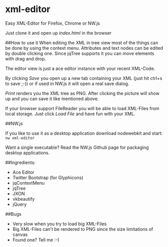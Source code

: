 # xml-editor
Easy XML-Editor for Firefox, Chrome or NW.js

Just clone it and open up _index.html_ in the browser

##How to use it
When editing the XML in tree view most of the things can be done by using the context menu. Attributes and text nodes can be edited by double clicking one. Since jqTree supports it you can move elements with drag and drop.

The editor view is just a ace editor instance with your recent XML-Code.

By clicking _Save_ you open up a new tab containing your XML (just hit ctrl+s to save ;-)) or if used in NW.js it will open a real save dialog.

_Print_ renders you the XML tree as PNG. After clicking the picture will show up and you can save it like mentioned above.

If your browser support FileReader you will be able to load XML-Files from local storage.
Just click _Load File_ and have fun with your XML.

##NW.js

If you like to use it as a desktop application download nodewebkit and start:
`nw xml-editor`

Want a single executable? Read the NW.js Github page for packaging desktop applications.

##Ingredients:
* Ace Editor
* Twitter Bootstrap (for Glyphicons)
* jqContextMenu
* jqTree
* JXON
* vkbeautify
* jQuery

##Bugs
* Very slow when you try to load big XML-Files
* Big XML-Files can't be rendered to PNG since the size limitations of canvas
* Found one? Tell me :-)
